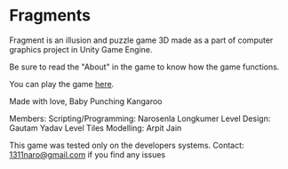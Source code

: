 # Fragments

Fragment is an illusion and puzzle game 3D made as a part of computer graphics project in Unity Game Engine.

Be sure to read the "About" in the game to know how the game functions.

You can play the game [here](https://drive.google.com/open?id=0B-1dcKLROAgSZmVaZ1FnZXh3bUU).



Made with love,
Baby Punching Kangaroo

Members:
Scripting/Programming: Narosenla Longkumer
Level Design: Gautam Yadav
Level Tiles Modelling: Arpit Jain

This game was tested only on the developers systems. 
Contact: 1311naro@gmail.com if you find any issues
